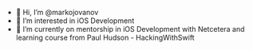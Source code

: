 - 👋 Hi, I’m @markojovanov
- 👀 I’m interested in iOS Development 
- 🌱 I’m currently on mentorship in iOS Development with Netcetera and learning course from Paul Hudson - HackingWithSwift
